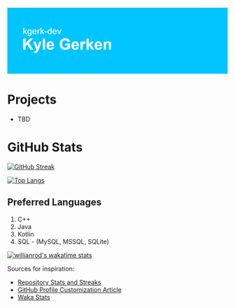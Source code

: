 ![ReadMe Header](https://github.com/kgerk-dev/kgerk-dev/blob/main/Images/header.png)

#  Projects

- TBD

# GitHub Stats
[![GitHub Streak](http://github-readme-streak-stats.herokuapp.com?user=kgerk-dev&theme=github-dark-blue&hide_border=true)](https://git.io/streak-stats)

[![Top Langs](https://github-readme-stats.vercel.app/api/top-langs/?username=kgerk-dev)](https://github.com/anuraghazra/github-readme-stats)

## Preferred Languages

1. C++
2. Java
3. Kotlin
4. SQL - (MySQL, MSSQL, SQLite)


[![willianrod's wakatime stats](https://github-readme-stats.vercel.app/api/wakatime?username=kgerkdev)](https://github.com/anuraghazra/github-readme-stats)



Sources for inspiration:
- [Repository Stats and Streaks](https://github.com/anuraghazra/github-readme-stats)
- [GitHub Profile Customization Article](https://dev.to/supritha/how-to-have-an-awesome-github-profile-1969)
- [Waka Stats](https://wakatime.com/@kgerkdev)
